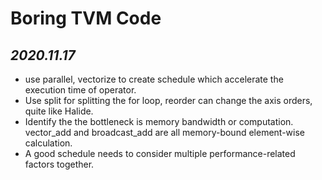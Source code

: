 # Boring TVM Code

## *2020.11.17*
* use parallel, vectorize to create schedule which accelerate the execution time of operator.
* Use split for splitting the for loop, reorder can change the axis orders, quite like Halide.
* Identify the the bottleneck is memory bandwidth or computation. vector_add and broadcast_add are all memory-bound element-wise calculation.
* A good schedule needs to consider multiple performance-related factors together.